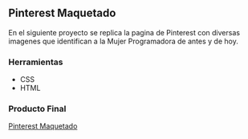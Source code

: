 ## Pinterest Maquetado  
En el siguiente proyecto se replica la pagina de Pinterest con diversas imagenes que identifican a la Mujer Programadora de antes y de hoy.  
### Herramientas    
- CSS
- HTML  

### Producto Final
[Pinterest Maquetado](https://alejandrahoces.github.io/Pinterest/)
